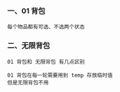### 一、01 背包
    每个物品都有可选、不选两个状态

### 二、无限背包
    01 背包和 无限背包 有几点区别
    
    01 背包在每一轮需要用到 temp 存放临时值
    但是无限背包不用
    
